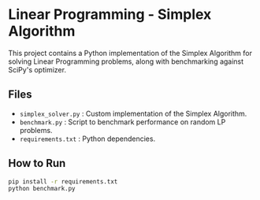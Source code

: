 # Linear Programming - Simplex Algorithm

This project contains a Python implementation of the Simplex Algorithm for solving Linear Programming problems, along with benchmarking against SciPy's optimizer.

## Files
- `simplex_solver.py` : Custom implementation of the Simplex Algorithm.
- `benchmark.py` : Script to benchmark performance on random LP problems.
- `requirements.txt` : Python dependencies.

## How to Run
```bash
pip install -r requirements.txt
python benchmark.py

